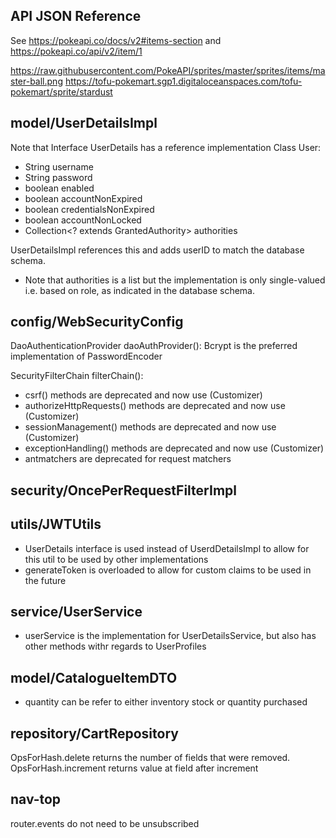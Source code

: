 ## API JSON Reference
See https://pokeapi.co/docs/v2#items-section and https://pokeapi.co/api/v2/item/1

https://raw.githubusercontent.com/PokeAPI/sprites/master/sprites/items/master-ball.png
https://tofu-pokemart.sgp1.digitaloceanspaces.com/tofu-pokemart/sprite/stardust

## model/UserDetailsImpl
Note that Interface UserDetails has a reference implementation Class User:
* String username
* String password
* boolean enabled
* boolean accountNonExpired
* boolean credentialsNonExpired
* boolean accountNonLocked
* Collection<? extends GrantedAuthority> authorities

UserDetailsImpl references this and adds userID to match the database schema.
- Note that authorities is a list but the implementation is only single-valued i.e. based on role, as indicated in the database schema.

## config/WebSecurityConfig
DaoAuthenticationProvider daoAuthProvider():
Bcrypt is the preferred implementation of PasswordEncoder

SecurityFilterChain filterChain():
* csrf() methods are deprecated and now use (Customizer)
* authorizeHttpRequests() methods are deprecated and now use (Customizer)
* sessionManagement() methods are deprecated and now use (Customizer)
* exceptionHandling() methods are deprecated and now use (Customizer)
* antmatchers are deprecated for request matchers

## security/OncePerRequestFilterImpl

## utils/JWTUtils
- UserDetails interface is used instead of UserdDetailsImpl to allow for this util to be used by other implementations
- generateToken is overloaded to allow for custom claims to be used in the future

## service/UserService
- userService is the implementation for UserDetailsService, but also has other methods withr regards to UserProfiles

## model/CatalogueItemDTO
* quantity can be refer to either inventory stock or quantity purchased


## repository/CartRepository
OpsForHash.delete returns the number of fields that were removed.
OpsForHash.increment returns value at field after increment


## nav-top
router.events do not need to be unsubscribed  
